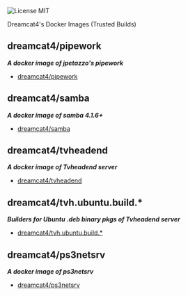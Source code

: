 ![License MIT](https://img.shields.io/badge/license-MIT-blue.svg)

Dreamcat4's Docker Images (Trusted Builds)

## dreamcat4/pipework
**_A docker image of jpetazzo's pipework_**

- [dreamcat4/pipework](pipework/README.md)


## dreamcat4/samba
**_A docker image of samba 4.1.6+_**

- [dreamcat4/samba](samba/README.md)


## dreamcat4/tvheadend
**_A docker image of Tvheadend server_**

- [dreamcat4/tvheadend](tvh/README.md)


## dreamcat4/tvh.ubuntu.build.*
**_Builders for Ubuntu .deb binary pkgs of Tvheadend server_**

- [dreamcat4/tvh.ubuntu.build.*](tvh/ubuntu.build/README.md)


## dreamcat4/ps3netsrv
**_A docker image of ps3netsrv_**

- [dreamcat4/ps3netsrv](ps3netsrv/README.md)


